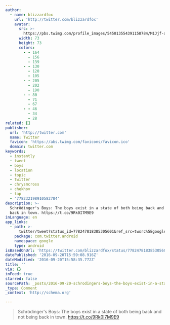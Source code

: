 ```yaml
---
author:
  - name: blizzardfox
    url: 'http://twitter.com/blizzardfox'
    avatar:
      src: >-
        https://pbs.twimg.com/profile_images/545013554391158784/M1Jjf-xR_bigger.jpeg
      width: 73
      height: 73
      colors:
        - - 164
          - 156
          - 139
        - - 130
          - 120
          - 105
        - - 205
          - 202
          - 190
        - - 80
          - 71
          - 67
        - - 46
          - 34
          - 28
related: []
publisher:
  url: 'http://twitter.com'
  name: Twitter
  favicon: 'https://abs.twimg.com/favicons/favicon.ico'
  domain: twitter.com
keywords:
  - instantly
  - tweet
  - boys
  - location
  - topic
  - twitter
  - chrysmcross
  - chekhov
  - tap
  - '778232198910582784'
description: >-
  Schrödinger's Boys: The boys exist in a state of both being back and not being
  back in town. https://t.co/9Rk0I7M9E9
inLanguage: en
app_links:
  - path: >-
      twitter/tweet?status_id=778247818385305601&ref_src=twsrc%5Egoogle%7Ctwcamp%5Eandroidseo%7Ctwgr%5Estatus%7Ctwterm%5E778247818385305601
    package: com.twitter.android
    namespace: google
    type: android
isBasedOnUrl: 'https://twitter.com/blizzardfox/status/778247818385305601'
datePublished: '2016-09-20T15:59:08.916Z'
dateModified: '2016-09-20T15:58:35.772Z'
title: ''
via: {}
inFeed: true
starred: false
sourcePath: _posts/2016-09-20-schrodingers-boys-the-boys-exist-in-a-state-of-both-being.md
_type: Comment
_context: 'http://schema.org'

---
```

> Schrödinger's Boys: The boys exist in a state of both being back and not being back in town. https://t.co/9Rk0I7M9E9